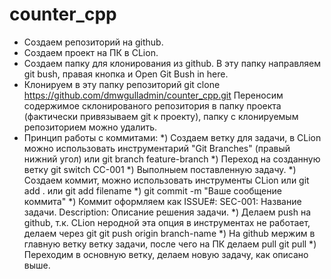 # counter_cpp

- Создаем репозиторий на github.
- Создаем проект на ПК в CLion.
- Создаем папку для клонирования из github.
  В эту папку направляем git bush, правая кнопка и Open Git Bush in here.
- Клонируем в эту папку репозиторий
  git clone https://github.com/dmwgulladmin/counter_cpp.git
  Переносим содержимое склонированого репозитория в папку проекта (фактически привязываем git к проекту), папку с клонируемым репозиторием можно удалить.
- Принцип работы с коммитами:
  *) Создаем ветку для задачи, в CLion можно использовать инструментарий "Git Branches" (правый нижний угол) или
  git branch feature-branch
  *) Переход на созданную ветку
  git switch CC-001
  *) Выполныем поставленную задачу.
  *) Создаем коммит, можно использовать инструменты CLion
  или
  git add .
  или
  git add filename
  *)
  git commit -m "Ваше сообщение коммита"
  *) Коммит оформляем как
  ISSUE#: SEC-001: Название задачи.
  Description: Описание решения задачи.
  *) Делаем push на github, т.к. CLion неродной эта опция в инструментах не работает, делаем через git
  git push origin branch-name
  *) На github мержим в главную ветку ветку задачи, после чего на ПК делаем pull
  git pull
  *) Переходим в основную ветку, делаем новую задачу, как описано выше.
